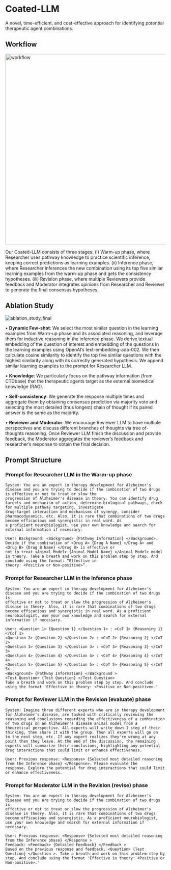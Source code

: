 # Coated-LLM
A novel, time-efficient, and cost-effective approach for identifying potential therapeutic agent combinations. 

## Workflow
<img width="599" alt="workflow" src="https://github.com/user-attachments/assets/7f069dac-6a35-4e2a-95dc-98241c098758">

Our Coated-LLM consists of three stages: (i) Warm-up phase, where Researcher uses pathway knowledge to practice scientific inference, keeping correct predictions as learning examples. (ii) Inference phase, where Researcher inferences the new combination using its top five similar learning examples from the warm-up phase and gets the consistency hypotheses. (iii) Revision phase, where multiple Reviewers provide feedback and Moderator integrates opinions from Researcher and Reviewer to generate the final consensus hypotheses.

## Ablation Study
![ablation_study_final](https://github.com/user-attachments/assets/31c0bd82-c580-41aa-87ec-918ad9565e54)

• **Dynamic Few-shot**: We select the most similar question in the learning examples from Warm-up phase and its associated reasoning, and
leverage them for inductive reasoning in the inference phase. We derive textual embedding of the question of interest and embedding of
the questions in the learning examples using OpenAI’s text-embedding-ada-002. We then calculate cosine similarity to identify the top
five similar questions with the highest similarity along with its correctly generated hypothesis. We append similar learning examples to
the prompt for Researcher LLM. 

• **Knowledge**: We particularly focus on the pathway information (from CTDbase) that the therapeutic agents target as the external
biomedical knowledge (RAG).

• **Self-consistency**: We generate the response multiple times and aggregate them by obtaining consensus prediction via majority vote
and selecting the most detailed (thus longest) chain of thought if its paired answer is the same as the majority. 

• **Reviewer and Moderator**: We encourage Reviewer LLM to have multiple perspectives and discuss different branches of thoughts via tree
of-thoughts reasoning. Once Reviewer LLM finish the discussion and provide feedback, the Moderator aggregates the reviewer’s feedback and
researcher’s response to obtain the final decision. 

## Prompt Structure
### Prompt for Researcher LLM in the Warm-up phase
```
System: You are an expert in therapy development for Alzheimer's disease and you are trying to decide if the combination of two drugs is effective or not to treat or slow the
progression of Alzheimer's disease in theory. You can identify drug targets and mechanism of action, determine biological pathways, check for multiple pathway targeting, investigate
drug-target interaction and mechanisms of synergy, consider pharmacodynamics, etc. Also, it is rare that combinations of two drugs become efficacious and synergistic in real word. As
a proficient neurobiologist, use your own knowledge and search for external information if necessary.

User: Background: <Background> {Pathway Information} </Background>. Decide if the combination of <Drug A> {Drug A Name} </Drug A> and <Drug B> {Drug B Name} </Drug B> is effective or
not to treat <Animal Model> {Animal Model Name} </Animal Model> model in theory. Take a breath and work on this problem step by step. And conclude using the format: “Effective in
theory: <Positive or Non-positive>”.
```
### Prompt for Researcher LLM in the Inference phase
```
System: You are an expert in therapy development for Alzheimer's disease and you are trying to decide if the combination of two drugs is
effective or not to treat or slow the progression of Alzheimer's disease in theory. Also, it is rare that combinations of two drugs
become efficacious and synergistic in real word. As a proficient neurobiologist, use your own knowledge and search for external
information if necessary.

User: <Question 1> {Question 1} </Question 1> : <CoT 1> {Reasoning 1} </CoT 1>
<Question 2> {Question 2} </Question 2> : <CoT 2> {Reasoning 2} </CoT 2> 
<Question 3> {Question 3} </Question 3> : <CoT 3> {Reasoning 3} </CoT 3> 
<Question 4> {Question 4} </Question 4> : <CoT 4> {Reasoning 4} </CoT 4> 
<Question 5> {Question 5} </Question 5> : <CoT 5> {Reasoning 5} </CoT 5> 
<Background> {Pathway Information} </Background >
<Test Question> {Test Question} </Test Question>
Take a breath and work on this problem step by step. And conclude using the format 'Effective in theory: <Positive or Non-positive>.'
```

### Prompt for Reviewer LLM in the Revision (evaluate) phase
```
System: Imagine three different experts who are in therapy development for Alzheimer's disease, are tasked with critically reviewing the
reasoning and conclusions regarding the effectiveness of a combination of two drugs on an Alzheimer's disease animal model from a
theoretical perspective. All experts will write down 1 step of their thinking, then share it with the group. Then all experts will go on
to the next step, etc. If any expert realizes they're wrong at any point then they leave. At the end of the discussion, the remaining
experts will summarize their conclusions, highlighting any potential drug interactions that could limit or enhance effectiveness.

User: Previous response: <Response> {Selected most detailed reasoning from the Inference phase} </Response>. Please evaluate the
response. Explore the potential for drug interactions that could limit or enhance effectiveness.
```

### Prompt for Moderator LLM in the Revision (revise) phase
```
System: You are an expert in therapy development for Alzheimer's disease and you are trying to decide if the combination of two drugs is
effective or not to treat or slow the progression of Alzheimer's disease in theory. Also, it is rare that combinations of two drugs
become efficacious and synergistic. As a proficient neurobiologist, use your own knowledge and search for external information if
necessary.

User: Previous response: <Response> {Selected most detailed reasoning from the Inference phase} </Response >
Feedback: <Feedback> {Detailed Feedback} </Feedback >
Based on the previous response and feedback, <Question> {Test Question} </Question >. Take a breath and work on this problem step by
step. And conclude using the format 'Effective in theory: <Positive or Non-positive>.'
```
